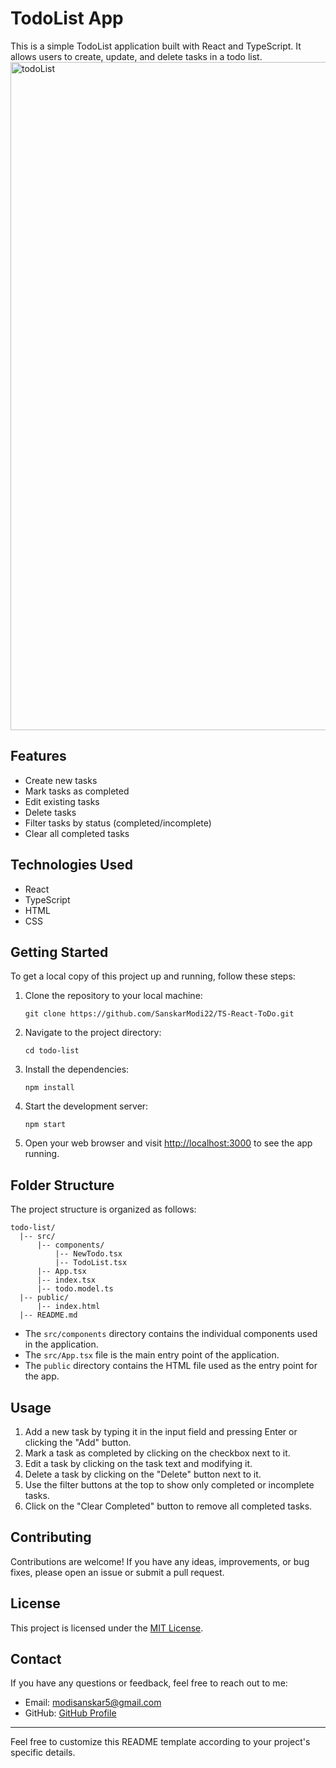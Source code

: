 # TodoList App

This is a simple TodoList application built with React and TypeScript. It allows users to create, update, and delete tasks in a todo list.
 <img width="1069" alt="todoList" src="https://github.com/SanskarModi22/TS-React-ToDo/assets/80542560/f2778437-823b-424c-be3f-809b2a02b09b">

## Features

- Create new tasks
- Mark tasks as completed
- Edit existing tasks
- Delete tasks
- Filter tasks by status (completed/incomplete)
- Clear all completed tasks

## Technologies Used

- React
- TypeScript
- HTML
- CSS

## Getting Started

To get a local copy of this project up and running, follow these steps:

1. Clone the repository to your local machine:

   ```
   git clone https://github.com/SanskarModi22/TS-React-ToDo.git
   ```

2. Navigate to the project directory:

   ```
   cd todo-list
   ```

3. Install the dependencies:

   ```
   npm install
   ```

4. Start the development server:

   ```
   npm start
   ```

5. Open your web browser and visit [http://localhost:3000](http://localhost:3000) to see the app running.

## Folder Structure

The project structure is organized as follows:

```
todo-list/
  |-- src/
      |-- components/
          |-- NewTodo.tsx
          |-- TodoList.tsx
      |-- App.tsx
      |-- index.tsx
      |-- todo.model.ts
  |-- public/
      |-- index.html
  |-- README.md
```

- The `src/components` directory contains the individual components used in the application.
- The `src/App.tsx` file is the main entry point of the application.
- The `public` directory contains the HTML file used as the entry point for the app.

## Usage

1. Add a new task by typing it in the input field and pressing Enter or clicking the "Add" button.
2. Mark a task as completed by clicking on the checkbox next to it.
3. Edit a task by clicking on the task text and modifying it.
4. Delete a task by clicking on the "Delete" button next to it.
5. Use the filter buttons at the top to show only completed or incomplete tasks.
6. Click on the "Clear Completed" button to remove all completed tasks.

## Contributing

Contributions are welcome! If you have any ideas, improvements, or bug fixes, please open an issue or submit a pull request.

## License

This project is licensed under the [MIT License](LICENSE).

## Contact

If you have any questions or feedback, feel free to reach out to me:

- Email: modisanskar5@gmail.com
- GitHub: [GitHub Profile](https://github.com/SanskarModi22)

---

Feel free to customize this README template according to your project's specific details.
